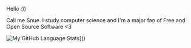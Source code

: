 Hello :))

Call me Snue. I study computer science and I'm a major fan of Free and Open Source Software <3

![My GitHub Language Stats](https://github-readme-stats.vercel.app/api/top-langs/?username=SnueSnue&langs_count=5&theme=tokyonight)]()
